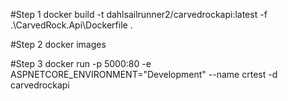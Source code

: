 #Step 1
docker build -t dahlsailrunner2/carvedrockapi:latest -f .\CarvedRock.Api\Dockerfile .

#Step 2
docker images

#Step 3
docker run -p 5000:80 -e ASPNETCORE_ENVIRONMENT="Development" --name crtest -d carvedrockapi
